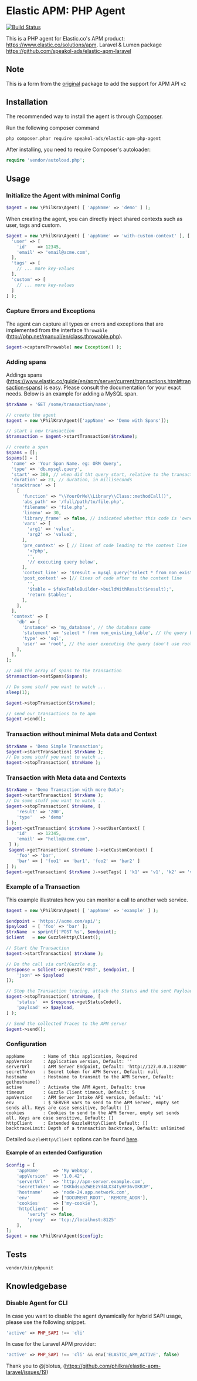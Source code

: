 # Elastic APM: PHP Agent

[![Build Status](https://travis-ci.com/philkra/elastic-apm-php-agent.svg?branch=master)](https://travis-ci.org/philkra/elastic-apm-php-agent)

This is a PHP agent for Elastic.co's APM product: https://www.elastic.co/solutions/apm. Laravel & Lumen package https://github.com/speakol-ads/elastic-apm-laravel

## Note
This is a form from the [original](https://github.com/philkra/elastic-apm-php-agent) package to add the support for APM API `v2`

## Installation
The recommended way to install the agent is through [Composer](http://getcomposer.org).

Run the following composer command

```bash
php composer.phar require speakol-ads/elastic-apm-php-agent
```

After installing, you need to require Composer's autoloader:

```php
require 'vendor/autoload.php';
```

## Usage

### Initialize the Agent with minimal Config
```php
$agent = new \PhilKra\Agent( [ 'appName' => 'demo' ] );
```
When creating the agent, you can directly inject shared contexts such as user, tags and custom.
```php
$agent = new \PhilKra\Agent( [ 'appName' => 'with-custom-context' ], [
  'user' => [
    'id'    => 12345,
    'email' => 'email@acme.com',
  ],
  'tags' => [
    // ... more key-values
  ],
  'custom' => [
    // ... more key-values
  ]
] );
```

### Capture Errors and Exceptions
The agent can capture all types or errors and exceptions that are implemented from the interface `Throwable` (http://php.net/manual/en/class.throwable.php).
```php
$agent->captureThrowable( new Exception() );
```

### Adding spans
Addings spans (https://www.elastic.co/guide/en/apm/server/current/transactions.html#transaction-spans) is easy.
Please consult the documentation for your exact needs. Below is an example for adding a MySQL span.

```php
$trxName = 'GET /some/transaction/name';

// create the agent
$agent = new \PhilKra\Agent(['appName' => 'Demo with Spans']);

// start a new transaction
$transaction = $agent->startTransaction($trxName);

// create a span
$spans = [];
$spans[] = [
  'name' => 'Your Span Name. eg: ORM Query',
  'type' => 'db.mysql.query',
  'start' => 300, // when did tht query start, relative to the transaction start, in milliseconds
  'duration' => 23, // duration, in milliseconds
  'stacktrace' => [
    [
      'function' => "\\YourOrMe\\Library\\Class::methodCall()",
      'abs_path' => '/full/path/to/file.php',
      'filename' => 'file.php',
      'lineno' => 30,
      'library_frame' => false, // indicated whether this code is 'owned' by an (external) library or not
      'vars' => [
        'arg1' => 'value',
        'arg2' => 'value2',
      ],
      'pre_context' => [ // lines of code leading to the context line
        '<?php',
        '',
        '// executing query below',
      ],
      'context_line' => '$result = mysql_query("select * from non_existing_table")', // source code of context line
      'post_context' => [// lines of code after to the context line
        '',
        '$table = $fakeTableBuilder->buildWithResult($result);',
        'return $table;',
      ],
    ],
  ],
  'context' => [
    'db' => [
      'instance' => 'my_database', // the database name
      'statement' => 'select * from non_existing_table', // the query being executed
      'type' => 'sql',
      'user' => 'root', // the user executing the query (don't use root!)
    ],
  ],
];

// add the array of spans to the transaction
$transaction->setSpans($spans);

// Do some stuff you want to watch ...
sleep(1);

$agent->stopTransaction($trxName);

// send our transactions to te apm
$agent->send();
```

### Transaction without minimal Meta data and Context
```php
$trxName = 'Demo Simple Transaction';
$agent->startTransaction( $trxName );
// Do some stuff you want to watch ...
$agent->stopTransaction( $trxName );
```

### Transaction with Meta data and Contexts
```php
$trxName = 'Demo Transaction with more Data';
$agent->startTransaction( $trxName );
// Do some stuff you want to watch ...
$agent->stopTransaction( $trxName, [
    'result' => '200',
    'type'   => 'demo'
] );
$agent->getTransaction( $trxName )->setUserContext( [
    'id'    => 12345,
    'email' => "hello@acme.com",
 ] );
 $agent->getTransaction( $trxName )->setCustomContext( [
    'foo' => 'bar',
    'bar' => [ 'foo1' => 'bar1', 'foo2' => 'bar2' ]
] );
$agent->getTransaction( $trxName )->setTags( [ 'k1' => 'v1', 'k2' => 'v2' ] );  
```

### Example of a Transaction
This example illustrates how you can monitor a call to another web service.
```php
$agent = new \PhilKra\Agent( [ 'appName' => 'example' ] );

$endpoint = 'https://acme.com/api/';
$payload  = [ 'foo' => 'bar' ];
$trxName  = sprintf('POST %s', $endpoint);
$client   = new GuzzleHttp\Client();

// Start the Transaction
$agent->startTransaction( $trxName );

// Do the call via curl/Guzzle e.g.
$response = $client->request('POST', $endpoint, [
    'json' => $payload
]);

// Stop the Transaction tracing, attach the Status and the sent Payload
$agent->stopTransaction( $trxName, [
    'status'  => $response->getStatusCode(),
    'payload' => $payload,
] );

// Send the collected Traces to the APM server
$agent->send();
```

### Configuration
```
appName       : Name of this application, Required
appVersion    : Application version, Default: ''
serverUrl     : APM Server Endpoint, Default: 'http://127.0.0.1:8200'
secretToken   : Secret token for APM Server, Default: null
hostname      : Hostname to transmit to the APM Server, Default: gethostname()
active        : Activate the APM Agent, Default: true
timeout       : Guzzle Client timeout, Default: 5
apmVersion    : APM Server Intake API version, Default: 'v1'
env           : $_SERVER vars to send to the APM Server, empty set sends all. Keys are case sensitive, Default: []
cookies       : Cookies to send to the APM Server, empty set sends all. Keys are case sensitive, Default: []
httpClient    : Extended GuzzleHttp\Client Default: []
backtraceLimit: Depth of a transaction backtrace, Default: unlimited
```

Detailed `GuzzleHttp\Client` options can be found [here](http://docs.guzzlephp.org/en/stable/request-options.html#request-options).

#### Example of an extended Configuration
```php
$config = [
    'appName'     => 'My WebApp',
    'appVersion'  => '1.0.42',
    'serverUrl'   => 'http://apm-server.example.com',
    'secretToken' => 'DKKbdsupZWEEzYd4LX34TyHF36vDKRJP',
    'hostname'    => 'node-24.app.network.com',
    'env'         => ['DOCUMENT_ROOT', 'REMOTE_ADDR'],
    'cookies'     => ['my-cookie'],
    'httpClient'  => [
        'verify' => false,
        'proxy'  => 'tcp://localhost:8125'
    ],
];
$agent = new \PhilKra\Agent($config);
```

## Tests
```bash
vendor/bin/phpunit
```

## Knowledgebase

### Disable Agent for CLI
In case you want to disable the agent dynamically for hybrid SAPI usage, please use the following snippet.
```php
'active' => PHP_SAPI !== 'cli'
```
In case for the Laravel APM provider:
```php
'active' => PHP_SAPI !== 'cli' && env('ELASTIC_APM_ACTIVE', false)
```
Thank you to @jblotus, (https://github.com/philkra/elastic-apm-laravel/issues/19)
